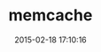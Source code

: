 ---
layout: post
title:  "memcache"
repo:   "ninjudd/memcache"
date:   2015-02-18 17:10:16
gemurl: https://github.com/ninjudd/memcache
---